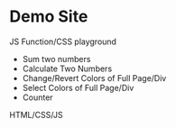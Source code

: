 # Demo Site

JS Function/CSS playground

- Sum two numbers
- Calculate Two Numbers
- Change/Revert Colors of Full Page/Div
- Select Colors of Full Page/Div
- Counter

HTML/CSS/JS





